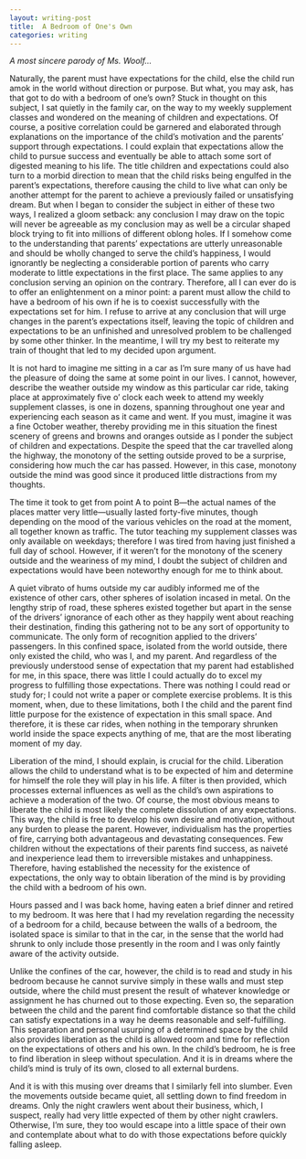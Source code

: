 ```yaml
---
layout: writing-post
title:  A Bedroom of One's Own
categories: writing
---
```


*A most sincere parody of Ms. Woolf&hellip;*

​Naturally, the parent must have expectations for the child, else the child run amok in the world without direction or purpose. But what, you may ask, has that got to do with a bedroom of one’s own? Stuck in thought on this subject, I sat quietly in the family car, on the way to my weekly supplement classes and wondered on the meaning of children and expectations. Of course, a positive correlation could be garnered and elaborated through explanations on the importance of the child’s motivation and the parents’ support through expectations. I could explain that expectations allow the child to pursue success and eventually be able to attach some sort of digested meaning to his life. The title children and expectations could also turn to a morbid direction to mean that the child risks being engulfed in the parent’s expectations, therefore causing the child to live what can only be another attempt for the parent to achieve a previously failed or unsatisfying dream. But when I began to consider the subject in either of these two ways, I realized a gloom setback: any conclusion I may draw on the topic will never be agreeable as my conclusion may as well be a circular shaped block trying to fit into millions of different oblong holes. If I somehow come to the understanding that parents’ expectations are utterly unreasonable and should be wholly changed to serve the child’s happiness, I would ignorantly be neglecting a considerable portion of parents who carry moderate to little expectations in the first place. The same applies to any conclusion serving an opinion on the contrary. Therefore, all I can ever do is to offer an enlightenment on a minor point: a parent must allow the child to have a bedroom of his own if he is to coexist successfully with the expectations set for him. I refuse to arrive at any conclusion that will urge changes in the parent’s expectations itself, leaving the topic of children and expectations to be an unfinished and unresolved problem to be challenged by some other thinker. In the meantime, I will try my best to reiterate my train of thought that led to my decided upon argument.

​It is not hard to imagine me sitting in a car as I’m sure many of us have had the pleasure of doing the same at some point in our lives. I cannot, however, describe the weather outside my window as this particular car ride, taking place at approximately five o’ clock each week to attend my weekly supplement classes, is one in dozens, spanning throughout one year and experiencing each season as it came and went. If you must, imagine it was a fine October weather, thereby providing me in this situation the finest scenery of greens and browns and oranges outside as I ponder the subject of children and expectations. Despite the speed that the car travelled along the highway, the monotony of the setting outside proved to be a surprise, considering how much the car has passed. However, in this case, monotony outside the mind was good since it produced little distractions from my thoughts.

​The time it took to get from point A to point B—the actual names of the places matter very little—usually lasted forty-five minutes, though depending on the mood of the various vehicles on the road at the moment, all together known as traffic. The tutor teaching my supplement classes was only available on weekdays; therefore I was tired from having just finished a full day of school. However, if it weren’t for the monotony of the scenery outside and the weariness of my mind, I doubt the subject of children and expectations would have been noteworthy enough for me to think about.

​A quiet vibrato of hums outside my car audibly informed me of the existence of other cars, other spheres of isolation incased in metal. On the lengthy strip of road, these spheres existed together but apart in the sense of the drivers’ ignorance of each other as they happily went about reaching their destination, finding this gathering not to be any sort of opportunity to communicate. The only form of recognition applied to the drivers’ passengers. In this confined space, isolated from the world outside, there only existed the child, who was I, and my parent. And regardless of the previously understood sense of expectation that my parent had established for me, in this space, there was little I could actually do to excel my progress to fulfilling those expectations. There was nothing I could read or study for; I could not write a paper or complete exercise problems. It is this moment, when, due to these limitations, both I the child and the parent find little purpose for the existence of expectation in this small space. And therefore, it is these car rides, when nothing in the temporary shrunken world inside the space expects anything of me, that are the most liberating moment of my day.

​Liberation of the mind, I should explain, is crucial for the child. Liberation allows the child to understand what is to be expected of him and determine for himself the role they will play in his life. A filter is then provided, which processes external influences as well as the child’s own aspirations to achieve a moderation of the two. Of course, the most obvious means to liberate the child is most likely the complete dissolution of any expectations. This way, the child is free to develop his own desire and motivation, without any burden to please the parent. However, individualism has the properties of fire, carrying both advantageous and devastating consequences. Few children without the expectations of their parents find success, as naiveté and inexperience lead them to irreversible mistakes and unhappiness. Therefore, having established the necessity for the existence of expectations, the only way to obtain liberation of the mind is by providing the child with a bedroom of his own.

​Hours passed and I was back home, having eaten a brief dinner and retired to my bedroom. It was here that I had my revelation regarding the necessity of a bedroom for a child, because between the walls of a bedroom, the isolated space is similar to that in the car, in the sense that the world had shrunk to only include those presently in the room and I was only faintly aware of the activity outside.

Unlike the confines of the car, however, the child is to read and study in his bedroom because he cannot survive simply in these walls and must step outside, where the child must present the result of whatever knowledge or assignment he has churned out to those expecting. Even so, the separation between the child and the parent find comfortable distance so that the child can satisfy expectations in a way he deems reasonable and self-fulfilling. This separation and personal usurping of a determined space by the child also provides liberation as the child is allowed room and time for reflection on the expectations of others and his own. In the child’s bedroom, he is free to find liberation in sleep without speculation. And it is in dreams where the child’s mind is truly of its own, closed to all external burdens.

And it is with this musing over dreams that I similarly fell into slumber. Even the movements outside became quiet, all settling down to find freedom in dreams. Only the night crawlers went about their business, which, I suspect, really had very little expected of them by other night crawlers. Otherwise, I’m sure, they too would escape into a little space of their own and contemplate about what to do with those expectations before quickly falling asleep.